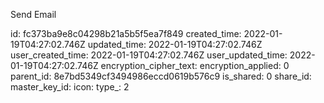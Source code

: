 Send Email

id: fc373ba9e8c04298b21a5b5f5ea7f849
created_time: 2022-01-19T04:27:02.746Z
updated_time: 2022-01-19T04:27:02.746Z
user_created_time: 2022-01-19T04:27:02.746Z
user_updated_time: 2022-01-19T04:27:02.746Z
encryption_cipher_text: 
encryption_applied: 0
parent_id: 8e7bd5349cf3494986eccd0619b576c9
is_shared: 0
share_id: 
master_key_id: 
icon: 
type_: 2